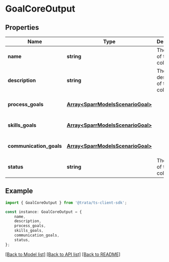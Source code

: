 # GoalCoreOutput


## Properties

Name | Type | Description | Notes
------------ | ------------- | ------------- | -------------
**name** | **string** | The name of the goals collection | [default to undefined]
**description** | **string** | The description of the goals collection | [default to undefined]
**process_goals** | [**Array&lt;SparrModelsScenarioGoal&gt;**](SparrModelsScenarioGoal.md) |  | [optional] [default to undefined]
**skills_goals** | [**Array&lt;SparrModelsScenarioGoal&gt;**](SparrModelsScenarioGoal.md) |  | [optional] [default to undefined]
**communication_goals** | [**Array&lt;SparrModelsScenarioGoal&gt;**](SparrModelsScenarioGoal.md) |  | [optional] [default to undefined]
**status** | **string** | The status of the goals collection | [optional] [default to 'active']

## Example

```typescript
import { GoalCoreOutput } from '@trata/ts-client-sdk';

const instance: GoalCoreOutput = {
    name,
    description,
    process_goals,
    skills_goals,
    communication_goals,
    status,
};
```

[[Back to Model list]](../README.md#documentation-for-models) [[Back to API list]](../README.md#documentation-for-api-endpoints) [[Back to README]](../README.md)
